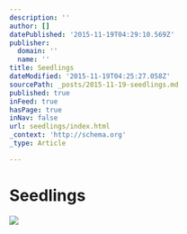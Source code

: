 ```yaml
---
description: ''
author: []
datePublished: '2015-11-19T04:29:10.569Z'
publisher:
  domain: ''
  name: ''
title: Seedlings
dateModified: '2015-11-19T04:25:27.058Z'
sourcePath: _posts/2015-11-19-seedlings.md
published: true
inFeed: true
hasPage: true
inNav: false
url: seedlings/index.html
_context: 'http://schema.org'
_type: Article

---
```

# Seedlings
![](https://the-grid-user-content.s3-us-west-2.amazonaws.com/ef277a4b-fc91-4bbb-8475-d72baa9d2b02.png)